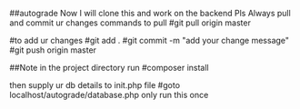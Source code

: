 ##autograde
Now I will clone this and work on the backend
Pls Always pull and commit ur changes
commands to pull
#git pull origin master

#to add ur changes 
#git add .
#git commit -m "add your change message"
#git push origin master

##Note 
in the project directory run
#composer install

then supply ur db details to init.php file 
#goto localhost/autograde/database.php
only run this once 


